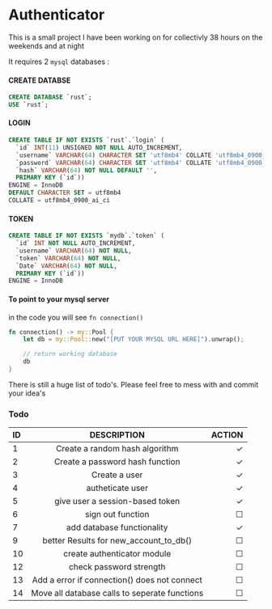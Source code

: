 # Authenticator

This is a small project I have been working on for collectivly 38 hours on the weekends and at night

It requires 2 `mysql` databases :

#### CREATE DATABSE
```sql
CREATE DATABASE `rust`;
USE `rust`;
```


#### LOGIN
```sql 
CREATE TABLE IF NOT EXISTS `rust`.`login` (
  `id` INT(11) UNSIGNED NOT NULL AUTO_INCREMENT,
  `username` VARCHAR(64) CHARACTER SET 'utf8mb4' COLLATE 'utf8mb4_0900_ai_ci' NOT NULL DEFAULT '',
  `password` VARCHAR(64) CHARACTER SET 'utf8mb4' COLLATE 'utf8mb4_0900_ai_ci' NOT NULL DEFAULT '',
  `hash` VARCHAR(64) NOT NULL DEFAULT '',
  PRIMARY KEY (`id`))
ENGINE = InnoDB
DEFAULT CHARACTER SET = utf8mb4
COLLATE = utf8mb4_0900_ai_ci
```

#### TOKEN
```sql 
CREATE TABLE IF NOT EXISTS `mydb`.`token` (
  `id` INT NOT NULL AUTO_INCREMENT,
  `username` VARCHAR(64) NOT NULL,
  `token` VARCHAR(64) NOT NULL,
  `Date` VARCHAR(64) NOT NULL,
  PRIMARY KEY (`id`))
ENGINE = InnoDB
```

#### To point to your mysql server
in the code you will see `fn connection()` 
```rust
fn connection() -> my::Pool {
    let db = my::Pool::new("[PUT YOUR MYSQL URL HERE]").unwrap();

    // return working database
    db
}

```

There is still a huge list of todo's. Please feel free to mess with and commit your idea's

### Todo
| ID         | DESCRIPTION                                        | ACTION |
| :----------| :-------------------------------------------------: |-----:|
| 1          | Create a random hash algorithm                     | ✓ |
| 2          | Create a password hash function                    | ✓ |
| 3          | Create a user                                      | ✓ |
| 4          | autheticate user                                   | ✓ |
| 5          | give user a session-based token                    | ✓ |
| 6          | sign out function                                  | ☐ |
| 7          | add database functionality                         | ✓ |
| 9          | better Results for new_account_to_db()             | ☐ |
| 10         | create authenticator module                        | ☐ |
| 12         | check password strength                            | ☐ |
| 13         | Add a error if connection() does not connect       | ☐ | 
| 14         | Move all database calls to seperate functions      | ☐ |